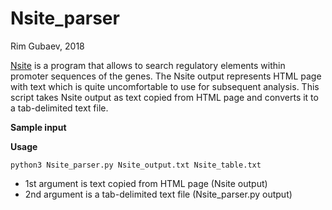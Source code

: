 # Nsite_parser

Rim Gubaev, 2018

[Nsite](http://www.softberry.com/berry.phtml?topic=nsite&group=programs&subgroup=promoter) is a program that allows to search regulatory elements within promoter sequences of the genes. The Nsite output represents HTML page with text which is quite uncomfortable to use for subsequent analysis. 
This script takes Nsite output as text copied from HTML page and converts it to a tab-delimited text file.

**Sample input**

**Usage**

```
python3 Nsite_parser.py Nsite_output.txt Nsite_table.txt
```
* 1st argument is text copied from HTML page (Nsite output)
* 2nd argument is a tab-delimited text file (Nsite_parser.py output)
